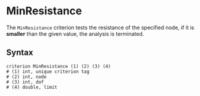 # MinResistance

The `MinResistance` criterion tests the resistance of the specified node, if it is **smaller** than the given value, the
analysis is terminated.

## Syntax

```
criterion MinResistance (1) (2) (3) (4)
# (1) int, unique criterion tag
# (2) int, node
# (3) int, dof
# (4) double, limit
```
